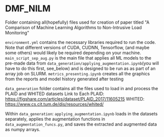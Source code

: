# DMF_NILM
Folder containing all(hopefully) files used for creation of paper titled "A Comparison of Machine Learning Algorithms to Non-Intrusive Load Monitoring"

`environment.yml` contains the necessary libraries required to run the code. Note that different versions of CUDA, CUDNN, Tensorflow, (and maybe some others) would likely be required depending on your machine.
`main_script_sep_aug.py` is the main file that applies all ML models to the pre-made data from `data_generation/applying_augmentation.ipynb`(you will have to do this first, see_below) and is designed to be run as as part of an array job on SLURM.
`metrics_presenting.ipynb` creates all the graphics from the reports and model history generated after testing


`data_generation` folder contains all the files used to load in and process the PLAID and WHITED datasets
Link to Each
  PLAID: https://figshare.com/articles/dataset/PLAID_2017/11605215
  WHITED: https://www.cs.cit.tum.de/dis/resources/whited/

Within `data_generation`:
  `applying_augmentation.ipynb` loads in the datasets separately, applies the augmentation functions in `data_augmentation_funcs.py`, and saves the extracted and augmented data as numpy arrays.
